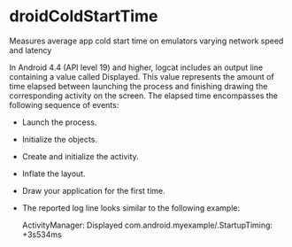 # droidColdStartTime
Measures average app cold start time on emulators varying network speed and latency 


In Android 4.4 (API level 19) and higher, logcat includes an output line containing a value called Displayed. This value represents the amount of time elapsed between launching the process and finishing drawing the corresponding activity on the screen. The elapsed time encompasses the following sequence of events:

* Launch the process.
* Initialize the objects.
* Create and initialize the activity.
* Inflate the layout.
* Draw your application for the first time.
* The reported log line looks similar to the following example:

    ActivityManager: Displayed com.android.myexample/.StartupTiming: +3s534ms
